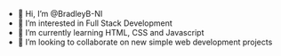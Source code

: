 - 👋 Hi, I’m @BradleyB-NI
- 👀 I’m interested in Full Stack Development
- 🌱 I’m currently learning HTML, CSS and Javascript
- 💞️ I’m looking to collaborate on new simple web development projects



